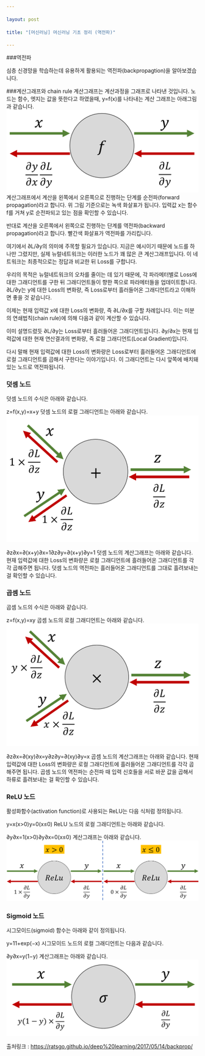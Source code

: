 ```yaml
---

layout: post

title: "[머신러닝] 머신러닝 기초 정리 (역전파)"

---
```



###역전파

심층 신경망을 학습하는데 유용하게 활용되는 역전파(backpropagtion)을 알아보겠습니다.


###계산그래프와 chain rule
계산그래프는 계산과정을 그래프로 나타낸 것입니다. 노드는 함수, 엣지는 값을 뜻한다고 하였을때, y=f(x)를 나타내는 계산 그래프는 아래그림과 같습니다.
![Alt text](../images/ML_1.png)
계산그래프에서 계산을 왼쪽에서 오른쪽으로 진행하는 단계를 순전파(forward propagation)라고 합니다. 위 그림 기준으로는 녹색 화살표가 됩니다. 입력값 x는 함수 f를 거쳐 y로 순전파되고 있는 점을 확인할 수 있습니다.

반대로 계산을 오른쪽에서 왼쪽으로 진행하는 단계를 역전파(backward propagation)라고 합니다. 빨간색 화살표가 역전파를 가리킵니다.

여기에서 ∂L/∂y의 의미에 주목할 필요가 있습니다. 지금은 예시이기 때문에 노드를 하나만 그렸지만, 실제 뉴럴네트워크는 이러한 노드가 꽤 많은 큰 계산그래프입니다. 이 네트워크는 최종적으로는 정답과 비교한 뒤 Loss를 구합니다.

우리의 목적은 뉴럴네트워크의 오차를 줄이는 데 있기 때문에, 각 파라메터별로 Loss에 대한 그래디언트를 구한 뒤 그래디언트들이 향한 쪽으로 파라메터들을 업데이트합니다. ∂L/∂y는 y에 대한 Loss의 변화량, 즉 Loss로부터 흘러들어온 그래디언트라고 이해하면 좋을 것 같습니다.

이제는 현재 입력값 x에 대한 Loss의 변화량, 즉 ∂L/∂x를 구할 차례입니다. 이는 미분의 연쇄법칙(chain rule)에 의해 다음과 같이 계산할 수 있습니다.

이미 설명드렸듯 ∂L/∂y는 Loss로부터 흘러들어온 그래디언트입니다. ∂y/∂x는 현재 입력값에 대한 현재 연산결과의 변화량, 즉 로컬 그래디언트(Local Gradient)입니다.

다시 말해 현재 입력값에 대한 Loss의 변화량은 Loss로부터 흘러들어온 그래디언트에 로컬 그래디언트를 곱해서 구한다는 이야기입니다. 이 그래디언트는 다시 앞쪽에 배치돼 있는 노드로 역전파됩니다.

### 덧셈 노드
덧셈 노드의 수식은 아래와 같습니다.

z=f(x,y)=x+y
덧셈 노드의 로컬 그래디언트는 아래와 같습니다.
![Alt text](../images/ML_2.png)

∂z∂x=∂(x+y)∂x=1∂z∂y=∂(x+y)∂y=1
덧셈 노드의 계산그래프는 아래와 같습니다. 현재 입력값에 대한 Loss의 변화량은 로컬 그래디언트에 흘러들어온 그래디언트를 각각 곱해주면 됩니다. 덧셈 노드의 역전파는 흘러들어온 그래디언트를 그대로 흘려보내는 걸 확인할 수 있습니다.

### 곱셈 노드
곱셈 노드의 수식은 아래와 같습니다.

z=f(x,y)=xy
곱셈 노드의 로컬 그래디언트는 아래와 같습니다.
![Alt text](../images/ML_3.png)

∂z∂x=∂(xy)∂x=y∂z∂y=∂(xy)∂y=x
곱셈 노드의 계산그래프는 아래와 같습니다. 현재 입력값에 대한 Loss의 변화량은 로컬 그래디언트에 흘러들어온 그래디언트를 각각 곱해주면 됩니다. 곱셈 노드의 역전파는 순전파 때 입력 신호들을 서로 바꾼 값을 곱해서 하류로 흘려보내는 걸 확인할 수 있습니다.

### ReLU 노드
활성화함수(activation function)로 사용되는 ReLU는 다음 식처럼 정의됩니다.

y=x(x>0)y=0(x≤0)
ReLU 노드의 로컬 그래디언트는 아래와 같습니다.

∂y∂x=1(x>0)∂y∂x=0(x≤0)
계산그래프는 아래와 같습니다.
![Alt text](../images/ML_4.png)
### Sigmoid 노드
시그모이드(sigmoid) 함수는 아래와 같이 정의됩니다.

y=11+exp(−x)
시그모이드 노드의 로컬 그래디언트는 다음과 같습니다.

∂y∂x=y(1−y)
계산그래프는 아래와 같습니다.
![Alt text](../images/ML_5.png)

출처링크 : https://ratsgo.github.io/deep%20learning/2017/05/14/backprop/
